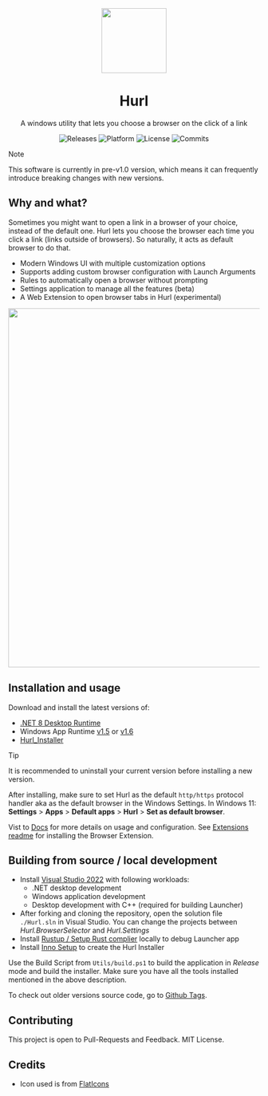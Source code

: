 <div align="center">
  <img width="130" src="Source/Hurl.BrowserSelector/Assets/internet.ico">
  
  <h1>Hurl</h1>
  
  <p align="center">A windows utility that lets you choose a browser on the click of a link</p>
  
  <p align="center">
    <a style="text-decoration:none" href="https://github.com/U-C-S/Hurl/releases">
      <img src="https://img.shields.io/github/v/release/u-c-s/hurl?color=red&label=latest%20version&style=flat-square" alt="Releases" />
    </a>
    <a style="text-decoration:none">
      <img src="https://img.shields.io/badge/platform-Windows%2010%20%26%2011-blue.svg?style=flat-square" alt="Platform" />
    </a>
    <a style="text-decoration:none">
      <img src="https://img.shields.io/github/license/u-c-s/hurl?style=flat-square" alt="License" />
    </a>
    <a style="text-decoration:none" href="https://github.com/U-C-S/Hurl/commits">
      <img src="https://img.shields.io/github/last-commit/u-c-s/hurl?color=orange&style=flat-square" alt="Commits" />
    </a>
  </p>
</div>

> [!NOTE]
> This software is currently in pre-v1.0 version, which means it can frequently introduce breaking changes with new versions.

## Why and what?

Sometimes you might want to open a link in a browser of your choice, instead of the default one. Hurl lets you choose the browser each time you click a link (links outside of browsers). So naturally, it acts as default browser to do that.

- Modern Windows UI with multiple customization options
- Supports adding custom browser configuration with Launch Arguments
- Rules to automatically open a browser without prompting
- Settings application to manage all the features (beta)
- A Web Extension to open browser tabs in Hurl (experimental)

<p align="center">
  <img width="720" src="/Docs/Images/HurlMainWindow.png" />
</p>

## Installation and usage

Download and install the latest versions of:

- [.NET 8 Desktop Runtime](https://dotnet.microsoft.com/download/dotnet/8.0)
- Windows App Runtime [v1.5](https://aka.ms/windowsappsdk/1.5/latest/windowsappruntimeinstall-x64.exe) or [v1.6](https://learn.microsoft.com/en-us/windows/apps/windows-app-sdk/downloads#windows-app-sdk-16)
- [Hurl_Installer](https://github.com/U-C-S/Hurl/releases/latest)

> [!TIP]
> It is recommended to uninstall your current version before installing a new version.

After installing, make sure to set Hurl as the default `http/https` protocol handler aka as the default browser in the Windows Settings. In Windows 11: **Settings** > **Apps** > **Default apps** > **Hurl** > **Set as default browser**.

Vist to [Docs](./Docs/README.md) for more details on usage and configuration.
See [Extensions readme](./Extensions/README.md) for installing the Browser Extension.

## Building from source / local development

- Install [Visual Studio 2022](https://visualstudio.microsoft.com/downloads/) with following workloads:
  - .NET desktop development
  - Windows application development
  - Desktop development with C++ (required for building Launcher)
- After forking and cloning the repository, open the solution file `./Hurl.sln` in Visual Studio. You can change the projects between _Hurl.BrowserSelector_ and _Hurl.Settings_
- Install [Rustup / Setup Rust complier](https://www.rust-lang.org/tools/install) locally to debug Launcher app
- Install [Inno Setup](https://jrsoftware.org/isdl.php) to create the Hurl Installer

Use the Build Script from `Utils/build.ps1` to build the application in _Release_ mode and build the installer. Make sure you have all the tools installed mentioned in the above description.

To check out older versions source code, go to [Github Tags](https://github.com/U-C-S/Hurl/tags).

## Contributing

This project is open to Pull-Requests and Feedback. MIT License.

## Credits

- Icon used is from [FlatIcons](https://www.flaticon.com/free-icon/internet_4861937)
